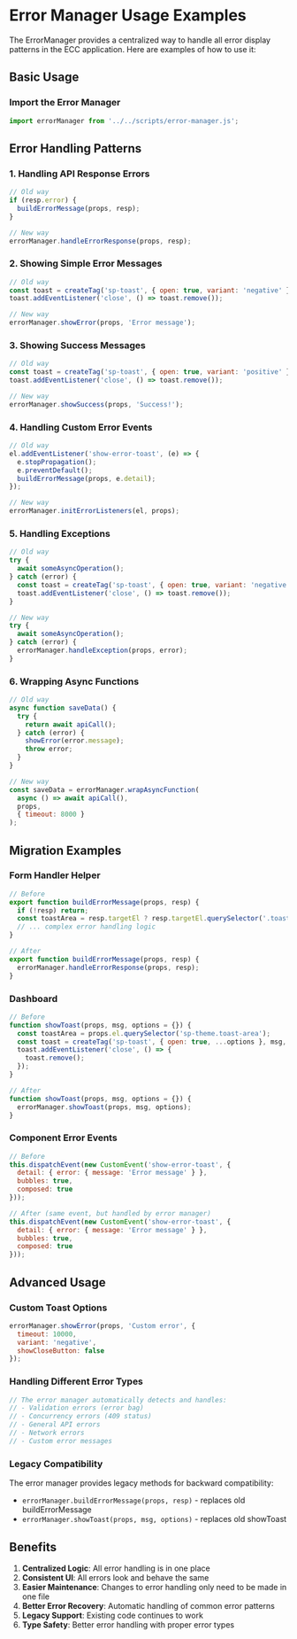 # Error Manager Usage Examples

The ErrorManager provides a centralized way to handle all error display patterns in the ECC application. Here are examples of how to use it:

## Basic Usage

### Import the Error Manager
```javascript
import errorManager from '../../scripts/error-manager.js';
```

## Error Handling Patterns

### 1. Handling API Response Errors
```javascript
// Old way
if (resp.error) {
  buildErrorMessage(props, resp);
}

// New way
errorManager.handleErrorResponse(props, resp);
```

### 2. Showing Simple Error Messages
```javascript
// Old way
const toast = createTag('sp-toast', { open: true, variant: 'negative' }, 'Error message');
toast.addEventListener('close', () => toast.remove());

// New way
errorManager.showError(props, 'Error message');
```

### 3. Showing Success Messages
```javascript
// Old way
const toast = createTag('sp-toast', { open: true, variant: 'positive' }, 'Success!');
toast.addEventListener('close', () => toast.remove());

// New way
errorManager.showSuccess(props, 'Success!');
```

### 4. Handling Custom Error Events
```javascript
// Old way
el.addEventListener('show-error-toast', (e) => {
  e.stopPropagation();
  e.preventDefault();
  buildErrorMessage(props, e.detail);
});

// New way
errorManager.initErrorListeners(el, props);
```

### 5. Handling Exceptions
```javascript
// Old way
try {
  await someAsyncOperation();
} catch (error) {
  const toast = createTag('sp-toast', { open: true, variant: 'negative' }, error.message);
  toast.addEventListener('close', () => toast.remove());
}

// New way
try {
  await someAsyncOperation();
} catch (error) {
  errorManager.handleException(props, error);
}
```

### 6. Wrapping Async Functions
```javascript
// Old way
async function saveData() {
  try {
    return await apiCall();
  } catch (error) {
    showError(error.message);
    throw error;
  }
}

// New way
const saveData = errorManager.wrapAsyncFunction(
  async () => await apiCall(),
  props,
  { timeout: 8000 }
);
```

## Migration Examples

### Form Handler Helper
```javascript
// Before
export function buildErrorMessage(props, resp) {
  if (!resp) return;
  const toastArea = resp.targetEl ? resp.targetEl.querySelector('.toast-area') : props.el.querySelector('.toast-area');
  // ... complex error handling logic
}

// After
export function buildErrorMessage(props, resp) {
  errorManager.handleErrorResponse(props, resp);
}
```

### Dashboard
```javascript
// Before
function showToast(props, msg, options = {}) {
  const toastArea = props.el.querySelector('sp-theme.toast-area');
  const toast = createTag('sp-toast', { open: true, ...options }, msg, { parent: toastArea });
  toast.addEventListener('close', () => {
    toast.remove();
  });
}

// After
function showToast(props, msg, options = {}) {
  errorManager.showToast(props, msg, options);
}
```

### Component Error Events
```javascript
// Before
this.dispatchEvent(new CustomEvent('show-error-toast', { 
  detail: { error: { message: 'Error message' } }, 
  bubbles: true, 
  composed: true 
}));

// After (same event, but handled by error manager)
this.dispatchEvent(new CustomEvent('show-error-toast', { 
  detail: { error: { message: 'Error message' } }, 
  bubbles: true, 
  composed: true 
}));
```

## Advanced Usage

### Custom Toast Options
```javascript
errorManager.showError(props, 'Custom error', {
  timeout: 10000,
  variant: 'negative',
  showCloseButton: false
});
```

### Handling Different Error Types
```javascript
// The error manager automatically detects and handles:
// - Validation errors (error bag)
// - Concurrency errors (409 status)
// - General API errors
// - Network errors
// - Custom error messages
```

### Legacy Compatibility
The error manager provides legacy methods for backward compatibility:
- `errorManager.buildErrorMessage(props, resp)` - replaces old buildErrorMessage
- `errorManager.showToast(props, msg, options)` - replaces old showToast

## Benefits

1. **Centralized Logic**: All error handling is in one place
2. **Consistent UI**: All errors look and behave the same
3. **Easier Maintenance**: Changes to error handling only need to be made in one file
4. **Better Error Recovery**: Automatic handling of common error patterns
5. **Legacy Support**: Existing code continues to work
6. **Type Safety**: Better error handling with proper error types 

